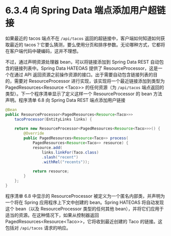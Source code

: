 # 6.3.4 向 Spring Data 端点添加用户超链接

如果最近的 tacos 端点不在 `/api/tacos` 返回的超链接中，客户端如何知道如何获取最近的 tacos？它要么猜测，要么使用分页和排序参数。无论哪种方式，它都将在客户端代码中硬编码，这并不理想。

不过，通过声明资源处理器 bean，可以将链接添加到 Spring Data REST 自动包含的链接列表中。Spring Data HATEOAS 提供了 ResourceProcessor，这是一个在通过 API 返回资源之前操作资源的接口。出于需要自动包含链接列表的目的，需要对 ResourceProcessor 进行实现，该实现将一个最近链接添加到类型为 PagedResources&lt;Resource &lt;Taco&gt;&gt; 的任何资源（为 `/api/tacos` 端点返回的类型）。下一个程序清单显示了定义这样一个 ResourceProcessor 的 bean 方法声明。程序清单 6.8 向 Spring Data REST 端点添加用户链接

```java
@Bean
public ResourceProcessor<PagedResources<Resource<Taco>>>
    tacoProcessor(EntityLinks links) {
    
    return new ResourceProcessor<PagedResources<Resource<Taco>>>() {
        @Override
        public PagedResources<Resource<Taco>> process(
            PagedResources<Resource<Taco>> resource) {
            resource.add(
                links.linkFor(Taco.class)
                .slash("recent")
                .withRel("recents"));
            
            return resource;
        }
    };
}
```

程序清单 6.8 中显示的 ResourceProcessor 被定义为一个匿名内部类，并声明为一个将在 Spring 应用程序上下文中创建的 bean。Spring HATEOAS 将自动发现这个 bean（以及 ResourceProcessor 类型的任何其他 bean），并将它们应用于适当的资源。在这种情况下，如果从控制器返回 PagedResources&lt;Resource&lt;Taco&gt;&gt;，它将收到最近创建的 Taco 的链接。这包括对 `/api/tacos` 请求的响应。

